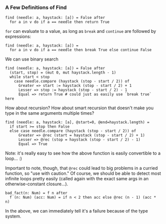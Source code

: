 ### A Few Definitions of Find

```
find (needle: a, haystack: [a]) = False after
  for a in v do if a == needle then return True
```

`for` can evaluate to a value, as long as `break` and `continue` are followed
by expressions:

```
find (needle: a, haystack: [a]) =
  for a in v do if a == needle then break True else continue False
```

We can use binary search

```
find (needle: a, haystack: [a]) = False after
  (start, stop) = (mut 0, mut haystack.length - 1)
  while start < stop
    case needle.compare (haystack (stop - start / 2)) of
      Greater => start := haystack (stop - start / 2) + 1
      Lesser => stop := haystack (stop - start / 2) - 1
      Equal => return True # could just as easily use `break true` here
```

How about recursion? How about smart recursion that doesn't make you
type in the same arguments multiple times?

```
find (needle: a, haystack: [a], @start=0, @end=haystack.length) =
  if start >= stop then False
  else case needle.compare (haystack (stop - start / 2)) of
      Greater => @rec (start = haystack (stop - start / 2) + 1)
      Lesser => @rec (stop = haystack (stop - start / 2) - 1)
      Equal => True
```

Note: it's really easy to see how the above function is easily convertible
to a loop... :)

Important to note, though, that `@rec` could lead to big problems in a curried function, so "use with caution." Of course, we should be able to detect most infinite loops pretty easily (called again with the exact same args in an otherwise-constant closure...).

```
bad_fact(n: Num) = f n after
  f (n: Num) (acc: Num) = if n < 2 then acc else @rec (n - 1) (acc * n)
```

In the above, we can immediately tell it's a failure because of the type system.